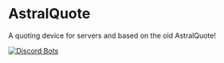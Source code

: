 # AstralQuote
A quoting device for servers and based on the old AstralQuote!

[![Discord Bots](https://discordbots.org/api/widget/status/373224323529310208.svg)](https://discordbots.org/bot/373224323529310208)